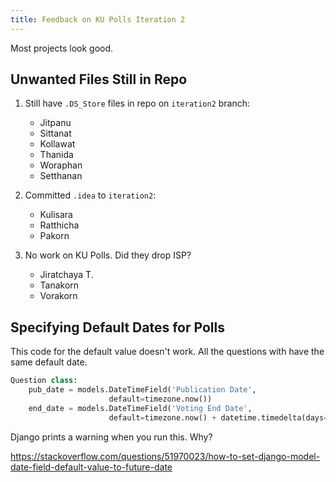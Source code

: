 ```yaml
---
title: Feedback on KU Polls Iteration 2
---
```


Most projects look good.

## Unwanted Files Still in Repo

1. Still have `.DS_Store` files in repo on `iteration2` branch:
   - Jitpanu
   - Sittanat
   - Kollawat
   - Thanida
   - Woraphan
   - Setthanan

2. Committed `.idea` to `iteration2`:
   - Kulisara
   - Ratthicha
   - Pakorn

3. No work on KU Polls.  Did they drop ISP?
   - Jiratchaya T.
   - Tanakorn
   - Vorakorn


## Specifying Default Dates for Polls

This code for the default value doesn't work.
All the questions with have the same default date.

```python
Question class:
    pub_date = models.DateTimeField('Publication Date',
                      default=timezone.now())
    end_date = models.DateTimeField('Voting End Date',
                      default=timezone.now() + datetime.timedelta(days=7))
```

Django prints a warning when you run this.  Why?

https://stackoverflow.com/questions/51970023/how-to-set-django-model-date-field-default-value-to-future-date
